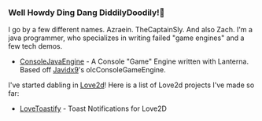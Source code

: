 ### Well Howdy Ding Dang DiddilyDoodily!👋

I go by a few different names. Azraein. TheCaptainSly. And also Zach.
I'm a java programmer, who specializes in writing failed "game engines" and a few tech demos. 

- [ConsoleJavaEngine](https://github.com/CaptainSly/ConsoleJavaEngine) - A Console "Game" Engine written with Lanterna. Based off [Javidx9](https://github.com/OneLoneCoder/Javidx9)'s olcConsoleGameEngine.


I've started dabling in [Love2d](https://www.love2d.org)! 
Here is a list of Love2d projects I've made so far:
- [LoveToastify](https://github.com/CaptainSly/LoveToastify) - Toast Notifications for Love2D
